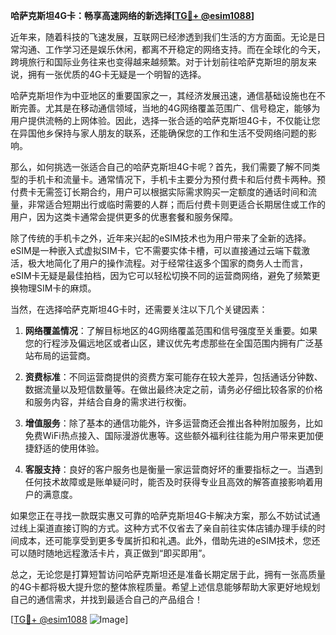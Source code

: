 **哈萨克斯坦4G卡：畅享高速网络的新选择[[TG💪+ @esim1088](https://t.me/s/esim1088)]**

近年来，随着科技的飞速发展，互联网已经渗透到我们生活的方方面面。无论是日常沟通、工作学习还是娱乐休闲，都离不开稳定的网络支持。而在全球化的今天，跨境旅行和国际业务往来也变得越来越频繁。对于计划前往哈萨克斯坦的朋友来说，拥有一张优质的4G卡无疑是一个明智的选择。

哈萨克斯坦作为中亚地区的重要国家之一，其经济发展迅速，通信基础设施也在不断完善。尤其是在移动通信领域，当地的4G网络覆盖范围广、信号稳定，能够为用户提供流畅的上网体验。因此，选择一张合适的哈萨克斯坦4G卡，不仅能让您在异国他乡保持与家人朋友的联系，还能确保您的工作和生活不受网络问题的影响。

那么，如何挑选一张适合自己的哈萨克斯坦4G卡呢？首先，我们需要了解不同类型的手机卡和流量卡。通常情况下，手机卡主要分为预付费卡和后付费卡两种。预付费卡无需签订长期合约，用户可以根据实际需求购买一定额度的通话时间和流量，非常适合短期出行或临时需要的人群；而后付费卡则更适合长期居住或工作的用户，因为这类卡通常会提供更多的优惠套餐和服务保障。

除了传统的手机卡之外，近年来兴起的eSIM技术也为用户带来了全新的选择。eSIM是一种嵌入式虚拟SIM卡，它不需要实体卡槽，可以直接通过云端下载激活，极大地简化了用户的操作流程。对于经常往返多个国家的商务人士而言，eSIM卡无疑是最佳拍档，因为它可以轻松切换不同的运营商网络，避免了频繁更换物理SIM卡的麻烦。

当然，在选择哈萨克斯坦4G卡时，还需要关注以下几个关键因素：

1. **网络覆盖情况**：了解目标地区的4G网络覆盖范围和信号强度至关重要。如果您的行程涉及偏远地区或者山区，建议优先考虑那些在全国范围内拥有广泛基站布局的运营商。

2. **资费标准**：不同运营商提供的资费方案可能存在较大差异，包括通话分钟数、数据流量以及短信数量等。在做出最终决定之前，请务必仔细比较各家的价格和服务内容，并结合自身的需求进行权衡。

3. **增值服务**：除了基本的通信功能外，许多运营商还会推出各种附加服务，比如免费WiFi热点接入、国际漫游优惠等。这些额外福利往往能为用户带来更加便捷舒适的使用体验。

4. **客服支持**：良好的客户服务也是衡量一家运营商好坏的重要指标之一。当遇到任何技术故障或是账单疑问时，能否及时获得专业且高效的解答直接影响着用户的满意度。

如果您正在寻找一款既实惠又可靠的哈萨克斯坦4G卡解决方案，那么不妨试试通过线上渠道直接订购的方式。这种方式不仅省去了亲自前往实体店铺办理手续的时间成本，还可能享受到更多专属折扣和礼遇。此外，借助先进的eSIM技术，您还可以随时随地远程激活卡片，真正做到“即买即用”。

总之，无论您是打算短暂访问哈萨克斯坦还是准备长期定居于此，拥有一张高质量的4G卡都将极大提升您的整体旅程质量。希望上述信息能够帮助大家更好地规划自己的通信需求，并找到最适合自己的产品组合！

[[TG💪+ @esim1088](https://t.me/s/esim1088) ![Image](https://i.postimg.cc/4NQfJmqS/Snipaste-2025-05-13-00-14-12.png)]